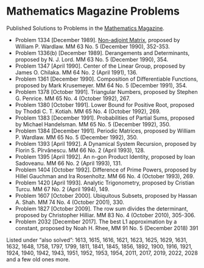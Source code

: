 # Mathematics Magazine Problems

Published Solutions to Problems in the [Mathematics Magazine](https://www.maa.org/press/periodicals/mathematics-magazine).

- Problem 1334 [December 1989]. [Non-adjoint Matrix](https://www.jstor.org/stable/2690916), proposed by William P. Wardlaw. MM 63 No. 5 (December 1990), 352-353.
- Problem 1336(b) [December 1989]. Derangements and Determinants, proposed by N. J. Lord. MM 63 No. 5 (December 1990), 354.
- Problem 1347 [April 1990]. Center of the Linear Group, proposed by James O. Chilaka. MM 64 No. 2 (April 1991), 136.
- Problem 1361 [December 1990]. Composition of Differentiable Functions, proposed by Mark Krusemeyer. MM 64 No. 5 (December 1991), 354.
- Problem 1378 [October 1991]. Triangular Numbers, proposed by Stephen G. Penrice. MM 65 No. 4 (October 1992), 267.
- Problem 1380 [October 1991]. Lower Bound for Positive Root, proposed by Thoddi C. T. Kotiah. MM 65 No. 4 (October 1992), 269.
- Problem 1383 [December 1991]. Probabilities of Partial Sums, proposed by Michael Handelsman. MM 65 No. 5 (December 1992), 350.
- Problem 1384 [December 1991]. Periodic Matrices, proposed by William P. Wardlaw. MM 65 No. 5 (December 1992), 350.
- Problem 1393 [April 1992]. A Dynamical System Recursion, proposed by Florin S. Pîrvǎnescu. MM 66 No. 2 (April 1993), 128.
- Problem 1395 [April 1992]. An n-gon Product Identity, proposed by Ioan Sadoveanu. MM 66 No. 2 (April 1993), 131.
- Problem 1404 [October 1992]. Difference of Prime Powers, proposed by Hillel Gauchman and Ira Rosenholtz. MM 66 No. 4 (October 1993), 269.
- Problem 1420 [April 1993]. Analytic Trigonometry, proposed by Cristian Turcu. MM 67 No. 2 (April 1994), 149.
- Problem 1607 [October 2000]. Ubiquitous Subsets, proposed by Hassan A. Shah. MM 74 No. 4 (October 2001), 330.
- Problem 1827 [October 2009]. The row sum divides the determinant, proposed by Christopher Hilliar. MM 83 No. 4 (October 2010), 305-306.
- Problem 2032 [December 2017]. The best L1 approximation by a constant, proposed by Noah H. Rhee, MM 91 No. 5 (December 2018) 391


Listed under “also solved”: 1613, 1615, 1616, 1621, 1623, 1625, 1629, 1631, 1632, 1648, 1758, 1797, 1799, 1811, 1841, 1845, 1856, 1892, 1900, 1916, 1921, 1924, 1940, 1942, 1943, 1951, 1952, 1953, 1954, 2011, 2017, 2019, 2022, 2028 and a few old ones more.
